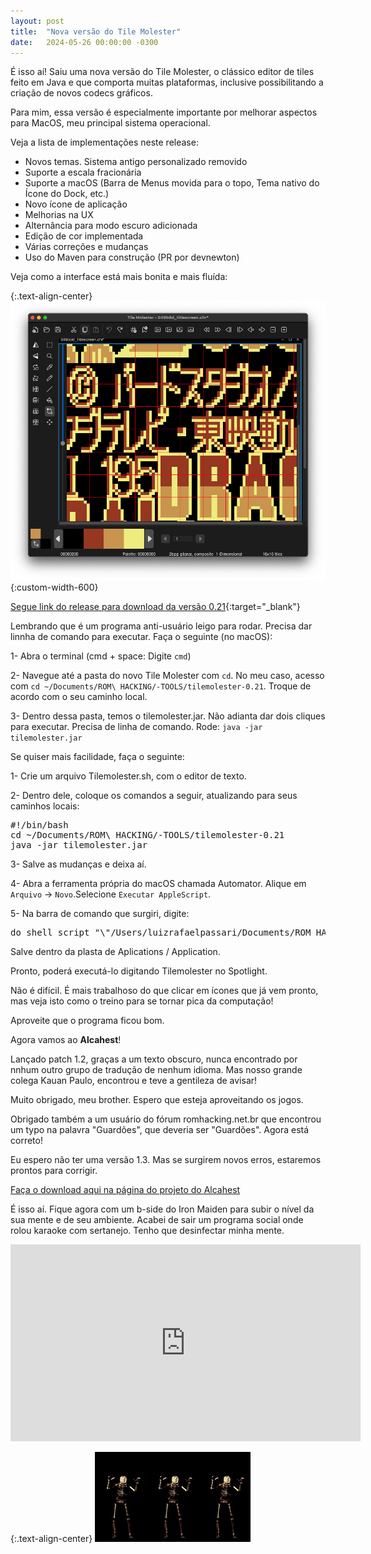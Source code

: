 ```yaml
---
layout: post
title:  "Nova versão do Tile Molester"
date:   2024-05-26 00:00:00 -0300
---
```


É isso aí! Saiu uma nova versão do Tile Molester, o clássico editor de tiles feito em Java e que comporta muitas plataformas, inclusive possibilitando a criação de novos codecs gráficos.

Para mim, essa versão é especialmente importante por melhorar aspectos para MacOS, meu principal sistema operacional.

Veja a lista de implementações neste release:

- Novos temas. Sistema antigo personalizado removido
- Suporte a escala fracionária
- Suporte a macOS (Barra de Menus movida para o topo, Tema nativo do Ícone do Dock, etc.)
- Novo ícone de aplicação
- Melhorias na UX
- Alternância para modo escuro adicionada
- Edição de cor implementada
- Várias correções e mudanças
- Uso do Maven para construção (PR por devnewton)

Veja como a interface está mais bonita e mais fluída:

{:.text-align-center}
![Novo Tile Molester](/img/misc/molesteiro-de-tiles-.21.png){:custom-width-600}

[Segue link do release para download da versão 0.21](https://github.com/toruzz/TileMolester/releases/tag/v0.21){:target="_blank"}

Lembrando que é um programa anti-usuário leigo para rodar. Precisa dar linnha de comando para executar. Faça o seguinte (no macOS):

1- Abra o terminal (cmd + space: Digite `cmd`)

2- Navegue até a pasta do novo Tile Molester com `cd`. No meu caso, acesso com `cd ~/Documents/ROM\ HACKING/-TOOLS/tilemolester-0.21`. Troque de acordo com o seu caminho local.

3- Dentro dessa pasta, temos o tilemolester.jar. Não adianta dar dois cliques para executar. Precisa de linha de comando. Rode: `java -jar tilemolester.jar`

Se quiser mais facilidade, faça o seguinte:

1- Crie um arquivo Tilemolester.sh, com o editor de texto.

2- Dentro dele, coloque os comandos a seguir, atualizando para seus caminhos locais:

<pre>
#!/bin/bash
cd ~/Documents/ROM\ HACKING/-TOOLS/tilemolester-0.21
java -jar tilemolester.jar</pre>

3- Salve as mudanças e deixa aí.

4- Abra a ferramenta própria do macOS chamada Automator. Alique em `Arquivo` -> `Novo`.Selecione `Executar AppleScript`.

5- Na barra de comando que surgiri, digite:
<pre>do shell script "\"/Users/luizrafaelpassari/Documents/ROM HACKING/-TOOLS/tilemolester-0.21/TileMolester.sh\""</pre>

Salve dentro da plasta de Aplications / Application.

Pronto, poderá executá-lo digitando Tilemolester no Spotlight.

Não é difícil. É mais trabalhoso do que clicar em ícones que já vem pronto, mas veja isto como o treino para se tornar pica da computação!

Aproveite que o programa ficou bom.

Agora vamos ao **Alcahest**!

Lançado patch 1.2, graças a um texto obscuro, nunca encontrado por nnhum outro grupo de tradução de nenhum idioma. Mas nosso grande colega Kauan Paulo, encontrou e teve a gentileza de avisar!

Muito obrigado, meu brother. Espero que esteja aproveitando os jogos.

Obrigado também a um usuário do fórum romhacking.net.br que encontrou um typo na palavra "Guardões", que deveria ser "Guardões". Agora está correto!

Eu espero não ter uma versão 1.3. Mas se surgirem novos erros, estaremos prontos para corrigir.

[Faça o download aqui na página do projeto do Alcahest](/traducoes/snes-alcahest.html)

É isso aí. Fique agora com um b-side do Iron Maiden para subir o nível da sua mente e de seu ambiente. Acabei de sair um programa social onde rolou karaoke com sertanejo. Tenho que desinfectar minha mente.

<center><iframe width="560" height="315" src="https://www.youtube.com/embed/T5WpPLRrhac?si=zMzyH_cEyUcIeWtN" title="YouTube video player" frameborder="0" allow="accelerometer; autoplay; clipboard-write; encrypted-media; gyroscope; picture-in-picture; web-share" referrerpolicy="strict-origin-when-cross-origin" allowfullscreen></iframe></center>

{:.text-align-center}
![Iron Maien Dance Skull](/img/misc/iron-maiden-scull-dance.gif)![Iron Maien Dance Skull](/img/misc/iron-maiden-scull-dance.gif)![Iron Maien Dance Skull](/img/misc/iron-maiden-scull-dance.gif)